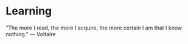 # Learning

“The more I read, the more I acquire, the more certain I am that I know nothing.”
― Voltaire
